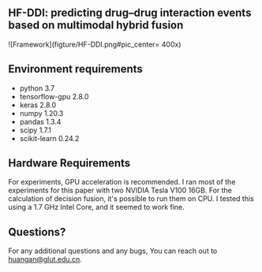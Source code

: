 ## HF-DDI: predicting drug–drug interaction events based on multimodal hybrid fusion

![Framework](figture/HF-DDI.png#pic_center= 400x)

## Environment requirements
+ python          3.7 
+ tensorflow-gpu  2.8.0 
+ keras           2.8.0
+ numpy           1.20.3
+ pandas          1.3.4
+ scipy           1.7.1
+ scikit-learn    0.24.2

## Hardware Requirements
For experiments, GPU acceleration is recommended. I ran most of the experiments for this paper with two NVIDIA Tesla V100 16GB.
For the calculation of decision fusion, it's possible to run them on CPU. I tested this using a 1.7 GHz Intel Core, and it seemed to work fine. 

## Questions?
For any additional questions and any bugs, You can reach out to huangan@glut.edu.cn.
